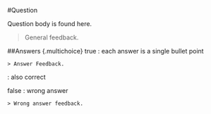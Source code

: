 #Question

Question body is found here.

> General feedback.

##Answers {.multichoice}
true 
 :  each answer is a single bullet point

    > Answer Feedback.

 :  also correct

false
 :  wrong answer

    > Wrong answer feedback.